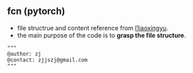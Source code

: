 ## fcn (pytorch)
- file structrue and content reference from [l1iaoxingyu](https://github.com/L1aoXingyu/fcn.pytorch). 
- the main purpose of the code is to **grasp the file structure**.







```jquery-css
"""
@author: zj
@contact: zjjszj@gmail.com
"""
```
